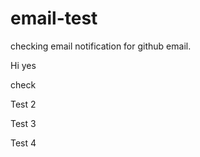 # email-test
checking email notification for github email.

Hi yes


check 

Test 2

Test 3

Test 4
